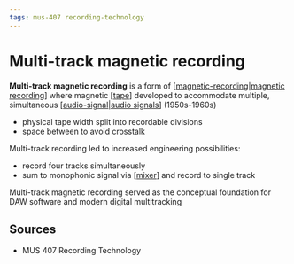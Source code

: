```yaml
---
tags: mus-407 recording-technology
---
```


# Multi-track magnetic recording

**Multi-track magnetic recording** is a form of [[magnetic-recording|magnetic recording]] where magnetic [[tape]] developed to accommodate multiple, simultaneous [[audio-signal|audio signals]] (1950s-1960s)

- physical tape width split into recordable divisions
- space between to avoid crosstalk

Multi-track recording led to increased engineering possibilities:

- record four tracks simultaneously
- sum to monophonic signal via [[mixer]] and record to single track

Multi-track magnetic recording served as the conceptual foundation for DAW software and modern digital multitracking

## Sources

- MUS 407 Recording Technology

[//begin]: # "Autogenerated link references for markdown compatibility"
[magnetic-recording|magnetic recording]: magnetic-recording "Magnetic Recording"
[tape]: tape "Tape"
[audio-signal|audio signals]: audio-signal "Audio Signal"
[mixer]: mixer "Mixer"
[//end]: # "Autogenerated link references"
